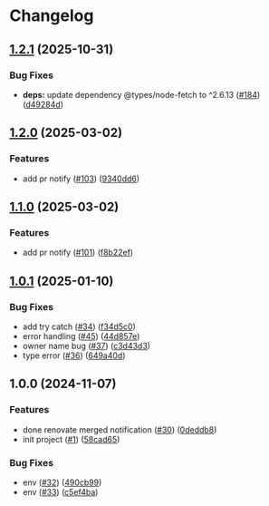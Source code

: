 # Changelog

## [1.2.1](https://github.com/shiron-dev/tifa/compare/v1.2.0...v1.2.1) (2025-10-31)


### Bug Fixes

* **deps:** update dependency @types/node-fetch to ^2.6.13 ([#184](https://github.com/shiron-dev/tifa/issues/184)) ([d49284d](https://github.com/shiron-dev/tifa/commit/d49284d4a01308908c2305d0f2190d08d634582e))

## [1.2.0](https://github.com/shiron-dev/tifa/compare/v1.1.0...v1.2.0) (2025-03-02)


### Features

* add pr notify ([#103](https://github.com/shiron-dev/tifa/issues/103)) ([9340dd6](https://github.com/shiron-dev/tifa/commit/9340dd6ff826b4b2e20ff76e358361a7c1f2b657))

## [1.1.0](https://github.com/shiron-dev/tifa/compare/v1.0.1...v1.1.0) (2025-03-02)


### Features

* add pr notify ([#101](https://github.com/shiron-dev/tifa/issues/101)) ([f8b22ef](https://github.com/shiron-dev/tifa/commit/f8b22ef695419c4ceed7c97345a072a08c1dfd4b))

## [1.0.1](https://github.com/shiron-dev/tifa/compare/v1.0.0...v1.0.1) (2025-01-10)


### Bug Fixes

* add try catch ([#34](https://github.com/shiron-dev/tifa/issues/34)) ([f34d5c0](https://github.com/shiron-dev/tifa/commit/f34d5c0ca2e4ab7cdb04a1db7d32a4f871360c85))
* error handling ([#45](https://github.com/shiron-dev/tifa/issues/45)) ([44d857e](https://github.com/shiron-dev/tifa/commit/44d857e4a33332caa0a8152c4879fca2b3ce84aa))
* owner name bug ([#37](https://github.com/shiron-dev/tifa/issues/37)) ([c3d43d3](https://github.com/shiron-dev/tifa/commit/c3d43d36eca2652cbe6065ce05ed4d9d5668d922))
* type error ([#36](https://github.com/shiron-dev/tifa/issues/36)) ([649a40d](https://github.com/shiron-dev/tifa/commit/649a40d76d15f1cd23850de5326abdb351b455e9))

## 1.0.0 (2024-11-07)


### Features

* done renovate merged notification ([#30](https://github.com/shiron-dev/tifa/issues/30)) ([0deddb8](https://github.com/shiron-dev/tifa/commit/0deddb80114cfa06a96e580c63f635136c662a1b))
* init project ([#1](https://github.com/shiron-dev/tifa/issues/1)) ([58cad65](https://github.com/shiron-dev/tifa/commit/58cad650e9160954156ba05724133debe36eacfb))


### Bug Fixes

* env ([#32](https://github.com/shiron-dev/tifa/issues/32)) ([490cb99](https://github.com/shiron-dev/tifa/commit/490cb99c4465db90a56603b57993d39a50f4f22f))
* env ([#33](https://github.com/shiron-dev/tifa/issues/33)) ([c5ef4ba](https://github.com/shiron-dev/tifa/commit/c5ef4bacb2796bd12153f9f3f7599a7b4fcaf2c9))
